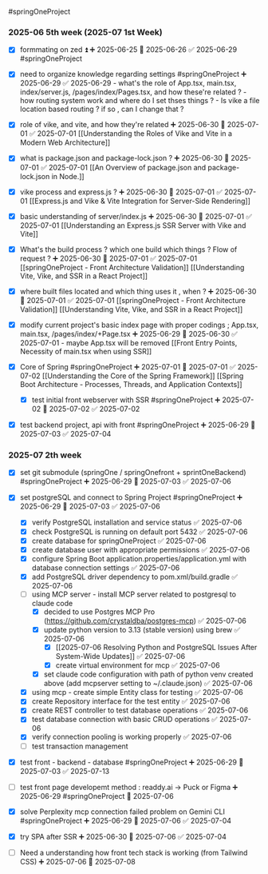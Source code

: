 #springOneProject 

### 2025-06 5th week (2025-07 1st Week)

- [x] formmating on zed ⏫ ➕ 2025-06-25 📅 2025-06-26 ✅ 2025-06-29 #springOneProject 

- [x] need to organize knowledge regarding settings #springOneProject ➕ 2025-06-29 ✅ 2025-06-29
      - what's the role of  App.tsx, main.tsx, index/server.js, /pages/index/Pages.tsx, and how these're related ?
      - how routing system work and where do I set thses things ?
      - Is vike a file location based routing ? if so , can I change that ?


- [x] role of vike, and vite, and how they're related ➕ 2025-06-30 📅 2025-07-01 ✅ 2025-07-01
      [[Understanding the Roles of Vike and Vite in a Modern Web Architecture]]
      
- [x] what is package.json and package-lock.json ? ➕ 2025-06-30 📅 2025-07-01 ✅ 2025-07-01
      [[An Overview of package.json and package-lock.json in Node.]]

- [x] vike process and express.js  ? ➕ 2025-06-30 📅 2025-07-01 ✅ 2025-07-01
      [[Express.js and Vike & Vite Integration for Server-Side Rendering]]

- [x] basic understanding of server/index.js ➕ 2025-06-30 📅 2025-07-01 ✅ 2025-07-01
      [[Understanding an Express.js SSR Server with Vike and Vite]]

- [x] What's the build process ? which one build which things ? Flow of request ? ➕ 2025-06-30 📅 2025-07-01 ✅ 2025-07-01
      [[springOneProject - Front Architecture Validation]]
      [[Understanding Vite, Vike, and SSR in a React Project]]

- [x] where built files located and which thing uses it , when ? ➕ 2025-06-30 📅 2025-07-01 ✅ 2025-07-01
      [[springOneProject - Front Architecture Validation]]
      [[Understanding Vite, Vike, and SSR in a React Project]]

- [x] modify current project's basic index page with proper codings ; App.tsx, main.tsx, /pages/index/+Page.tsx ➕ 2025-06-29 📅 2025-06-30 ✅ 2025-07-01
      - maybe App.tsx will be removed
        [[Front Entry Points, Necessity of main.tsx when using SSR]]

- [x] Core of Spring #springOneProject ➕ 2025-07-01 📅 2025-07-01 ✅ 2025-07-02
      [[Understanding the Core of the Spring Framework]]
      [[Spring Boot Architecture - Processes, Threads, and Application Contexts]]

	- [x] test initial front webserver with SSR #springOneProject ➕ 2025-07-02 📅 2025-07-02 ✅ 2025-07-02

- [x] test backend project, api with front #springOneProject ➕ 2025-06-29 📅 2025-07-03 ✅ 2025-07-04


### 2025-07 2th week 

- [x] set git submodule (springOne / springOnefront + sprintOneBackend) #springOneProject ➕ 2025-06-29 📅 2025-07-03 ✅ 2025-07-06
		
- [x] set postgreSQL and connect to Spring Project #springOneProject ➕ 2025-06-29 📅 2025-07-03 ✅ 2025-07-06
	- [x] verify PostgreSQL installation and service status ✅ 2025-07-06
	- [x] check PostgreSQL is running on default port 5432 ✅ 2025-07-06
	- [x] create database for springOneProject ✅ 2025-07-06
	- [x] create database user with appropriate permissions ✅ 2025-07-06
	- [x] configure Spring Boot application.properties/application.yml with database connection settings ✅ 2025-07-06
	- [x] add PostgreSQL driver dependency to pom.xml/build.gradle ✅ 2025-07-06
	- [ ] using MCP server - install MCP server related to postgresql to claude code
		- [x] decided to use Postgres MCP Pro (https://github.com/crystaldba/postgres-mcp) ✅ 2025-07-06
		- [x] update python version to 3.13 (stable version) using brew ✅ 2025-07-06
			- [x] [[2025-07-06 Resolving Python and PostgreSQL Issues After System-Wide Updates]] ✅ 2025-07-06
			- [x] create virtual environment for mcp ✅ 2025-07-06
		- [x] set claude code configuration with path of python venv created above (add mcpserver setting to ~/.claude.json) ✅ 2025-07-06
	- [x] using mcp - create simple Entity class for testing ✅ 2025-07-06
	- [x] create Repository interface for the test entity ✅ 2025-07-06
	- [x] create REST controller to test database operations ✅ 2025-07-06
	- [x] test database connection with basic CRUD operations ✅ 2025-07-06
	- [x] verify connection pooling is working properly ✅ 2025-07-06
	- [ ] test transaction management

- [x] test front - backend - database #springOneProject ➕ 2025-06-29 📅 2025-07-03 ✅ 2025-07-13

- [ ] test front page developemt method : readdy.ai -> Puck or Figma ➕ 2025-06-29 #springOneProject 📅 2025-07-06 

- [x] solve Perplexity mcp connection failed problem on Gemini CLI #springOneProject ➕ 2025-06-29 📅 2025-07-06 ✅ 2025-07-04

- [x] try SPA after SSR ➕ 2025-06-30 📅 2025-07-06 ✅ 2025-07-04

- [ ] Need a understanding how front tech stack is working (from Tailwind CSS) ➕ 2025-07-06 📅 2025-07-08 




